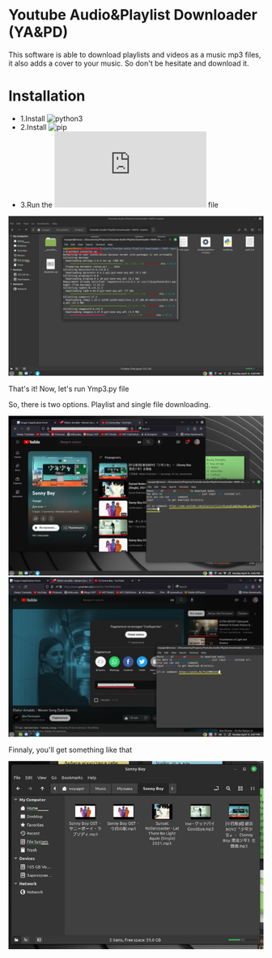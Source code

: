 # Youtube Audio&Playlist Downloader (YA&PD)

This software is able to download playlists and videos as a music mp3 files, it also adds a cover to your music. So don't be hesitate and download it. 

# Installation

- 1.Install ![python3](https://www.python.org/downloads/)
- 2.Install ![pip](https://pip.pypa.io/en/stable/installation/)
- 3.Run the ![installer.py](https://github.com/murat-uluu-umar/Youtube-Audio-Playlist-Downloader--YAPD-/blob/master/installer.py) file

![](https://github.com/murat-uluu-umar/Youtube-Audio-Playlist-Downloader--YAPD-/blob/master/YA%26PD%20screenshots/1.png)

That's it! Now, let's run Ymp3.py file

So, there is two options. Playlist and single file downloading.

![](https://github.com/murat-uluu-umar/Youtube-Audio-Playlist-Downloader--YAPD-/blob/master/YA%26PD%20screenshots/2.png)
![](https://github.com/murat-uluu-umar/Youtube-Audio-Playlist-Downloader--YAPD-/blob/master/YA%26PD%20screenshots/3.png)

Finnaly, you'll get something like that

![](https://github.com/murat-uluu-umar/Youtube-Audio-Playlist-Downloader--YAPD-/blob/master/YA%26PD%20screenshots/4.jpg)
